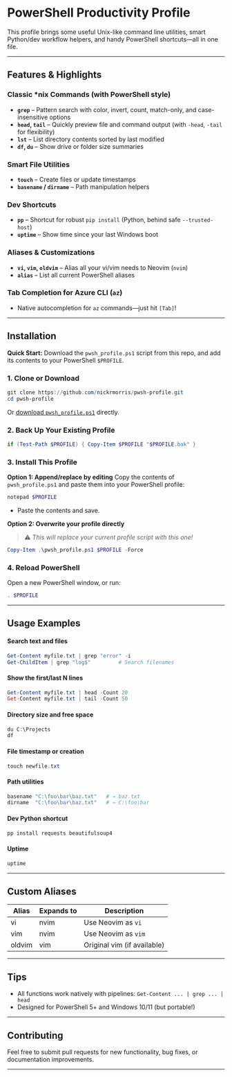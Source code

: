 # PowerShell Productivity Profile

This profile brings some useful Unix-like command line utilities, smart Python/dev workflow helpers, and handy PowerShell shortcuts—all in one file.

---

## Features & Highlights

### Classic \*nix Commands (with PowerShell style)

* **`grep`** – Pattern search with color, invert, count, match-only, and case-insensitive options
* **`head`, `tail`** – Quickly preview file and command output (with `-head`, `-tail` for flexibility)
* **`lst`** – List directory contents sorted by last modified
* **`df`, `du`** – Show drive or folder size summaries

### Smart File Utilities

* **`touch`** – Create files or update timestamps
* **`basename` / `dirname`** – Path manipulation helpers

### Dev Shortcuts

* **`pp`** – Shortcut for robust `pip install` (Python, behind safe `--trusted-host`)
* **`uptime`** – Show time since your last Windows boot

### Aliases & Customizations

* **`vi`, `vim`, `oldvim`** – Alias all your vi/vim needs to Neovim (`nvim`)
* **`alias`** – List all current PowerShell aliases

### Tab Completion for Azure CLI (`az`)

* Native autocompletion for `az` commands—just hit `[Tab]`!

---

## Installation

**Quick Start:**
Download the `pwsh_profile.ps1` script from this repo, and add its contents to your PowerShell `$PROFILE`.

### 1. Clone or Download

```powershell
git clone https://github.com/nickrmorris/pwsh-profile.git
cd pwsh-profile
```

Or [download `pwsh_profile.ps1`](./pwsh_profile.ps1) directly.

### 2. Back Up Your Existing Profile

```powershell
if (Test-Path $PROFILE) { Copy-Item $PROFILE "$PROFILE.bak" }
```

### 3. Install This Profile

**Option 1: Append/replace by editing**
Copy the contents of `pwsh_profile.ps1` and paste them into your PowerShell profile:

```powershell
notepad $PROFILE
```

* Paste the contents and save.

**Option 2: Overwrite your profile directly**

> ⚠️ *This will replace your current profile script with this one!*

```powershell
Copy-Item .\pwsh_profile.ps1 $PROFILE -Force
```

### 4. Reload PowerShell

Open a new PowerShell window, or run:

```powershell
. $PROFILE
```

---

## Usage Examples

#### Search text and files

```powershell
Get-Content myfile.txt | grep "error" -i
Get-ChildItem | grep "log$"         # Search filenames
```

#### Show the first/last N lines

```powershell
Get-Content myfile.txt | head -Count 20
Get-Content myfile.txt | tail -Count 50
```

#### Directory size and free space

```powershell
du C:\Projects
df
```

#### File timestamp or creation

```powershell
touch newfile.txt
```

#### Path utilities

```powershell
basename "C:\foo\bar\baz.txt"   # → baz.txt
dirname  "C:\foo\bar\baz.txt"   # → C:\foo\bar
```

#### Dev Python shortcut

```powershell
pp install requests beautifulsoup4
```

#### Uptime

```powershell
uptime
```

---

## Custom Aliases

| Alias  | Expands to | Description                 |
| ------ | ---------- | --------------------------- |
| vi     | nvim       | Use Neovim as `vi`          |
| vim    | nvim       | Use Neovim as `vim`         |
| oldvim | vim        | Original vim (if available) |

---

## Tips

* All functions work natively with pipelines:
  `Get-Content ... | grep ... | head`
* Designed for PowerShell 5+ and Windows 10/11 (but portable!)

---

## Contributing

Feel free to submit pull requests for new functionality, bug fixes, or documentation improvements.

---